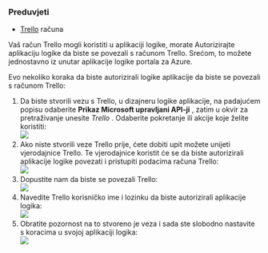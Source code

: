 ### <a name="prerequisites"></a>Preduvjeti
- [Trello](http://trello.com) računa 

Vaš račun Trello mogli koristiti u aplikaciji logike, morate Autorizirajte aplikaciju logike da biste se povezali s računom Trello. Srećom, to možete jednostavno iz unutar aplikacije logike portala za Azure. 

Evo nekoliko koraka da biste autorizirali logike aplikacije da biste se povezali s računom Trello:

1. Da biste stvorili vezu s Trello, u dizajneru logike aplikacije, na padajućem popisu odaberite **Prikaz Microsoft upravljani API-ji** , zatim u okvir za pretraživanje unesite *Trello* . Odaberite pokretanje ili akcije koje želite koristiti:  
  ![](./media/connectors-create-api-trello/trello-1.png)
2. Ako niste stvorili veze Trello prije, ćete dobiti upit možete unijeti vjerodajnice Trello. Te vjerodajnice koristit će se da biste autorizirali aplikacije logike povezati i pristupiti podacima računa Trello:  
  ![](./media/connectors-create-api-trello/trello-2.png) 
3. Dopustite nam da biste se povezali Trello:  
  ![](./media/connectors-create-api-trello/trello-3.png)   
4. Navedite Trello korisničko ime i lozinku da biste autorizirali aplikacije logika:  
  ![](./media/connectors-create-api-trello/trello-4.png)  
5. Obratite pozornost na to stvoreno je veza i sada ste slobodno nastavite s koracima u svojoj aplikaciji logika:  
  ![](./media/connectors-create-api-trello/trello-5.png)

